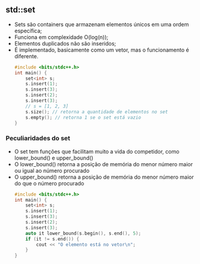 ## std::set
- Sets são containers que armazenam elementos únicos em uma ordem específica;
- Funciona em complexidade O(log(n));
- Elementos duplicados não são inseridos;
- É implementado, basicamente como um vetor, mas o funcionamento é diferente.
    ```cpp
    #include <bits/stdc++.h>
    int main() {
        set<int> s;
        s.insert(1);
        s.insert(3);
        s.insert(2);
        s.insert(3);
        // s = [1, 2, 3]
        s.size(); // retorna a quantidade de elementos no set
        s.empty(); // retorna 1 se o set está vazio
    }
    ```
### Peculiaridades do set
- O set tem funções que facilitam muito a vida do competidor, como lower_bound() e upper_bound()
- O lower_bound() retorna a posição de memória do menor número maior ou igual ao número procurado
- O upper_bound() retorna a posição de memória do menor número maior do que o número procurado
    ```cpp
    #include <bits/stdc++.h>
    int main() {
        set<int> s;
        s.insert(1);
        s.insert(3);
        s.insert(2);
        s.insert(3);
        auto it lower_bound(s.begin(), s.end(), 5);
        if (it != s.end()) {
            cout << "O elemento está no vetor\n";
        }
    }
    ```